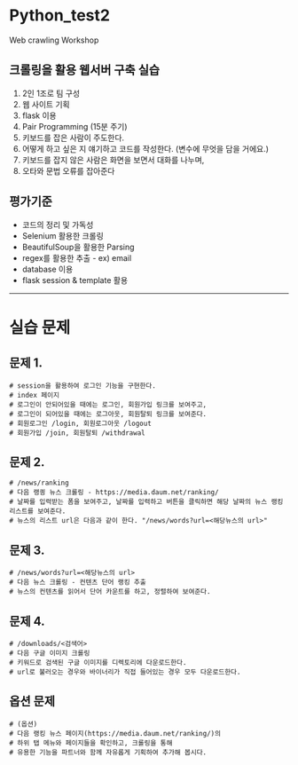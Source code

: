 # Python_test2
Web crawling Workshop

## 크롤링을 활용 웹서버 구축 실습

1. 2인 1조로 팀 구성
2. 웹 사이트 기획
3. flask 이용
4. Pair Programming (15분 주기)
  1. 키보드를 잡은 사람이 주도한다.
  2. 어떻게 하고 싶은 지 얘기하고 코드를 작성한다.
    (변수에 무엇을 담을 거에요.)
  3. 키보드를 잡지 않은 사람은 화면을 보면서 대화를 나누며,
  4. 오타와 문법 오류를 잡아준다

## 평가기준
* 코드의 정리 및 가독성
*  Selenium 활용한 크롤링
* BeautifulSoup을 활용한 Parsing
* regex를 활용한 추출 - ex) email
* database 이용
* flask session & template 활용

--------------------------------------------------------------
# 실습 문제
## 문제 1.
```
# session을 활용하여 로그인 기능을 구현한다.
# index 페이지
# 로그인이 안되어있을 때에는 로그인, 회원가입 링크를 보여주고,
# 로그인이 되어있을 때에는 로그아웃, 회원탈퇴 링크를 보여준다.
# 회원로그인 /login, 회원로그아웃 /logout
# 회원가입 /join, 회원탈퇴 /withdrawal
```

## 문제 2.
```
# /news/ranking
# 다음 랭킝 뉴스 크롤링 - https://media.daum.net/ranking/
# 날짜를 입력받는 폼을 보여주고, 날짜를 입력하고 버튼을 클릭하면 해당 날짜의 뉴스 랭킹 리스트를 보여준다.
# 뉴스의 리스트 url은 다음과 같이 한다. "/news/words?url=<해당뉴스의 url>"
```

## 문제 3.
```
# /news/words?url=<해당뉴스의 url>
# 다음 뉴스 크롤링 - 컨텐츠 단어 랭킹 추출
# 뉴스의 컨텐츠를 읽어서 단어 카운트를 하고, 정렬하여 보여준다.
```

## 문제 4.
```
# /downloads/<검색어>
# 다음 구글 이미지 크롤링
# 키워드로 검색된 구글 이미지를 디렉토리에 다운로드한다.
# url로 불러오는 경우와 바이너리가 직접 들어있는 경우 모두 다운로드한다.
```

## 옵션 문제
```
# (옵션)
# 다음 랭킹 뉴스 페이지(https://media.daum.net/ranking/)의
# 하위 탭 메뉴와 페이지들을 확인하고, 크롤링을 통해
# 유용한 기능을 파트너와 함께 자유롭게 기획하여 추가해 봅시다.
```
